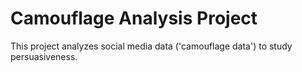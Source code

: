 # Camouflage Analysis Project

This project analyzes social media data ('camouflage data') to study persuasiveness.
